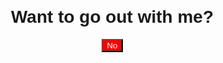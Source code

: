 <!DOCTYPE html>
<html lang="en">
<head>
  <meta charset="UTF-8">
  <meta name="viewport" content="width=device-width, initial-scale=1.0">
  <title>Go Out With Me?</title>
  <style>
    body {
      font-family: Arial, sans-serif;
      text-align: center;
      margin: 100px;
    }

    button {
      padding: 10px 20px;
      font-size: 16px;
      margin: 10px;
      cursor: pointer;
    }

    #noBtn {
      background-color: red;
      color: white;
    }

    #yesBtn {
      background-color: green;
      color: white;
    }
  </style>
</head>
<body>

  <h1>Want to go out with me?</h1>

  <button id="noBtn" onclick="changeButton()">No</button>
  <button id="yesBtn" style="display: none;" onclick="alert('Great!')">Yes</button>

  <script>
    function changeButton() {
      var noButton = document.getElementById('noBtn');
      var yesButton = document.getElementById('yesBtn');

      noButton.style.display = 'none';
      yesButton.style.display = 'inline-block';
    }
  </script>

</body>
</html>
